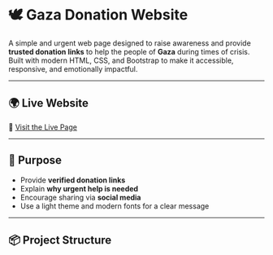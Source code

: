 # 🕊️ Gaza Donation Website

A simple and urgent web page designed to raise awareness and provide **trusted donation links** to help the people of **Gaza** during times of crisis. Built with modern HTML, CSS, and Bootstrap to make it accessible, responsive, and emotionally impactful.

---

## 🌍 Live Website

🔗 [Visit the Live Page](https://qqqqqqw3.github.io/gaza-donation/)  

---

## 🎯 Purpose

- Provide **verified donation links**
- Explain **why urgent help is needed**
- Encourage sharing via **social media**
- Use a light theme and modern fonts for a clear message

---

## 📦 Project Structure


